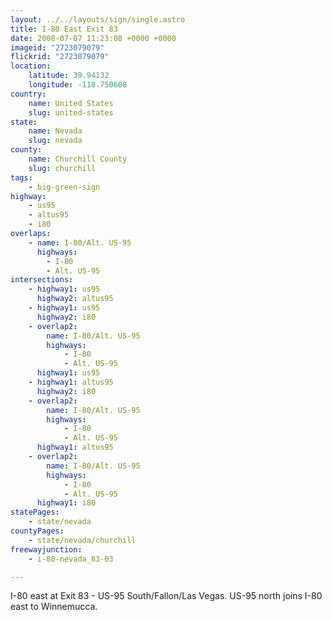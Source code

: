 ```yaml
---
layout: ../../layouts/sign/single.astro
title: I-80 East Exit 83
date: 2008-07-07 11:23:08 +0000 +0000
imageid: "2723079079"
flickrid: "2723079079"
location:
    latitude: 39.94132
    longitude: -118.750608
country:
    name: United States
    slug: united-states
state:
    name: Nevada
    slug: nevada
county:
    name: Churchill County
    slug: churchill
tags:
    - big-green-sign
highway:
    - us95
    - altus95
    - i80
overlaps:
    - name: I-80/Alt. US-95
      highways:
        - I-80
        - Alt. US-95
intersections:
    - highway1: us95
      highway2: altus95
    - highway1: us95
      highway2: i80
    - overlap2:
        name: I-80/Alt. US-95
        highways:
            - I-80
            - Alt. US-95
      highway1: us95
    - highway1: altus95
      highway2: i80
    - overlap2:
        name: I-80/Alt. US-95
        highways:
            - I-80
            - Alt. US-95
      highway1: altus95
    - overlap2:
        name: I-80/Alt. US-95
        highways:
            - I-80
            - Alt. US-95
      highway1: i80
statePages:
    - state/nevada
countyPages:
    - state/nevada/churchill
freewayjunction:
    - i-80-nevada_83-03

---
```

I-80 east at Exit 83 - US-95 South/Fallon/Las Vegas.  US-95 north joins I-80 east to Winnemucca.